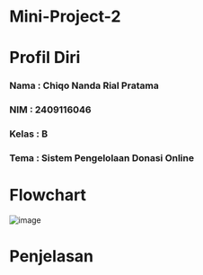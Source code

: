 # Mini-Project-2

# Profil Diri

### Nama : Chiqo Nanda Rial Pratama
### NIM : 2409116046
### Kelas : B
### Tema : Sistem Pengelolaan Donasi Online

# Flowchart
![image](https://github.com/user-attachments/assets/79b26550-c61e-4409-82b4-87c0d0e86eca)

# Penjelasan
